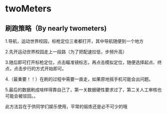 # twoMeters
## 刷跑策略（By nearly twometers)

1.导航，运动世界校园，标枪定位三者都打开，其中导航随便到一个地方

2.先开运动世界校园走上一段路（为了把配速拉低，步频升高）

3.随后即可打开标枪定位，点击瞄准镜标志，再点击模拟定位，随便选择起点、终点，点击步行的方式开始即可。

4.（最重要！！）在刷的过程中需要一直走，如果原地摇手机可能会出问题。

5.最后的数据刷成啥样得靠自己了，第一关数据硬性要求过了，第二关人工审核也可能会被驳回。。

此方法旨在于供同学们娱乐使用，平常的锻炼还是必不可少的哦
